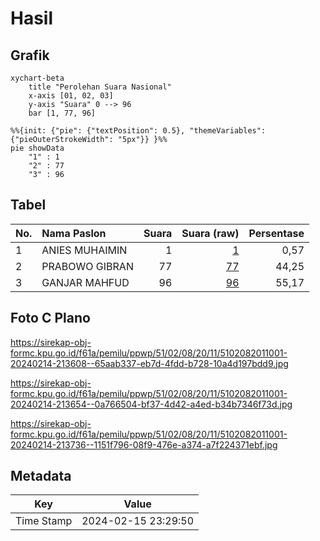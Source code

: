 # Hasil

## Grafik

```mermaid
xychart-beta
    title "Perolehan Suara Nasional"
    x-axis [01, 02, 03]
    y-axis "Suara" 0 --> 96
    bar [1, 77, 96]
```

```mermaid
%%{init: {"pie": {"textPosition": 0.5}, "themeVariables": {"pieOuterStrokeWidth": "5px"}} }%%
pie showData
    "1" : 1
    "2" : 77
    "3" : 96
```

## Tabel

| No. | Nama Paslon    | Suara | Suara (raw) | Persentase |
|:--- |:-------------- | -----:| -----------:| ----------:|
| 1   | ANIES MUHAIMIN | 1     | [1][p-1]    | 0,57       |
| 2   | PRABOWO GIBRAN | 77    | [77][p-2]   | 44,25      |
| 3   | GANJAR MAHFUD  | 96    | [96][p-3]   | 55,17      |


[p-1]: https://github.com/gigit-pemilu/pemilu-2024/blob/main/pilpres/hitung-suara/sub/51-bali/sub/02-tabanan/sub/08-penebel/sub/2011-babahan/sub/001-tps/sub/paslon-1.txt
[p-2]: https://github.com/gigit-pemilu/pemilu-2024/blob/main/pilpres/hitung-suara/sub/51-bali/sub/02-tabanan/sub/08-penebel/sub/2011-babahan/sub/001-tps/sub/paslon-2.txt
[p-3]: https://github.com/gigit-pemilu/pemilu-2024/blob/main/pilpres/hitung-suara/sub/51-bali/sub/02-tabanan/sub/08-penebel/sub/2011-babahan/sub/001-tps/sub/paslon-3.txt

## Foto C Plano

https://sirekap-obj-formc.kpu.go.id/f61a/pemilu/ppwp/51/02/08/20/11/5102082011001-20240214-213608--65aab337-eb7d-4fdd-b728-10a4d197bdd9.jpg

https://sirekap-obj-formc.kpu.go.id/f61a/pemilu/ppwp/51/02/08/20/11/5102082011001-20240214-213654--0a766504-bf37-4d42-a4ed-b34b7346f73d.jpg

https://sirekap-obj-formc.kpu.go.id/f61a/pemilu/ppwp/51/02/08/20/11/5102082011001-20240214-213736--1151f796-08f9-476e-a374-a7f224371ebf.jpg


## Metadata

| Key        | Value               |
| ---------- | ------------------- |
| Time Stamp | 2024-02-15 23:29:50 |



